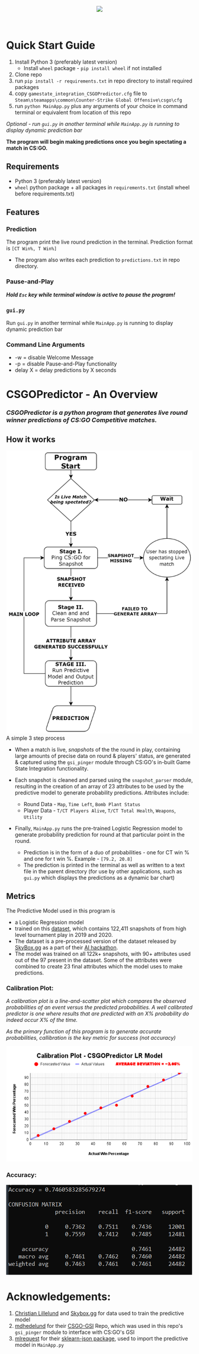 <p align="center">
<a href="https://github.com/d-roho/CSGOPredictor/blob/main/READMEDocs/Intro.gif">
<img src="./READMEDocs/Intro.gif"/>
</a>
</p>

![]()

# Quick Start Guide

1. Install Python 3 (preferably latest version)
   * Install `wheel` package - `pip install wheel` if not installed
2. Clone repo
3. run `pip install -r requirements.txt` in repo directory to install required packages
4. copy `gamestate_integration_CSGOPredictor.cfg` file to `Steam\steamapps\common\Counter-Strike Global Offensive\csgo\cfg`
5. run `python MainApp.py` plus any arguments of your choice in command terminal or equivalent from location of this repo

_Optional - run `gui.py` in another terminal while `MainApp.py` is running to display dynamic prediction bar_

**The program will begin making predictions once you begin spectating a match in CS:GO.**

## Requirements
* Python 3 (preferably latest version)
* `wheel` python package + all packages in `requirements.txt` (install wheel before requirements.txt)

## Features

### Prediction

The program print the live round prediction in the terminal. Prediction format is `[CT Win%, T Win%]`
  * The program also writes each prediction to `predictions.txt` in repo directory.

### Pause-and-Play

***Hold `Esc` key while terminal window is active to pause the program!***

### `gui.py`

Run `gui.py` in another terminal while `MainApp.py` is running to display dynamic prediction bar

### Command Line Arguments

* -w = disable Welcome Message
* -p = disable Pause-and-Play functionality
* delay X = delay predictions by X seconds

# CSGOPredictor - An Overview

### ***CSGOPredictor is a python program that generates live round winner predictions of CS:GO Competitive matches.***

## How it works
![Workflow](https://github.com/d-roho/CSGOPredictor/blob/main/READMEDocs/workflow.png)
A simple 3 step process

* When a match is live, *snapshots* of the the round in play, containing large amounts of precise data on round & players' status, are generated & captured using the `gsi_pinger` module through CS:GO's in-built Game State Integration functionality.

* Each snapshot is cleaned and parsed using the `snapshot_parser` module, resulting in the creation of an array of 23 attributes to be used by the predictive model to generate probability predictions. Attributes include:
  * Round Data - `Map`, `Time Left`, `Bomb Plant Status`
  * Player Data - `T/CT Players Alive`, `T/CT Total Health`, `Weapons`, `Utility`

* Finally, `MainApp.py` runs the pre-trained Logistic Regression model to generate probability prediction for round at that particular point in the round.
  * Prediction is in the form of a duo of probabilities - one for CT win % and one for t win %. Example - `[79.2, 20.8]`
  * The prediction is printed in the terminal as well as written to a text file in the parent directory (for use by other applications, such as `gui.py` which displays the predictions as a dynamic bar chart)

## Metrics

The Predictive Model used in this program is
* a Logistic Regression model
* trained on this [dataset](https://www.kaggle.com/datasets/christianlillelund/csgo-round-winner-classification), which contains 122,411 snapshots of from high level tournament play in 2019 and 2020.
 * The dataset is a pre-processed version of the dataset released by [SkyBox.gg](skybox.gg) as a part of their [AI hackathon](https://skybox.gg/blog/csgo-predictions-showcased-at-blast-premier).
* The model was trained on all 122k+ snapshots, with 90+ attributes used out of the 97 present in the dataset. Some of the attributes were combined to create 23 final attributes which the model uses to make predictions.

### Calibration Plot:
_A calibration plot is a line-and-scatter plot which compares the observed probabilities of an event
versus the predicted probabilities. A well calibrated predictor is one where results that are
predicted with an X% probability do indeed occur X% of the time._

*As the primary function of this program is to generate accurate probabilities, callibration is the key metric for success (not accuracy)* 

![Calibration Plot](https://github.com/d-roho/CSGOPredictor/blob/main/READMEDocs/CalibrationPlot.png)

### Accuracy:

![Confusion Matrix](https://github.com/d-roho/CSGOPredictor/blob/main/READMEDocs/ConfusionMatrix.png)



# Acknowledgements:

1. [Christian Lillelund](https://www.kaggle.com/christianlillelund) and [Skybox.gg](https://Skybox.gg) for data used to train the predictive model
2. [mdhedelund](https://github.com/mdhedelund) for their [CSGO-GSI](https://github.com/mdhedelund/CSGO-GSI) Repo, which was used in this repo's `gsi_pinger` module to interface with CS:GO's GSI
3. [mlrequest](https://github.com/mlrequest) for their [sklearn-json package](https://github.com/mlrequest/sklearn-json), used to import the predictive model in `MainApp.py`
